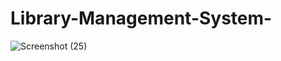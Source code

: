 # Library-Management-System-

![Screenshot (25)](https://user-images.githubusercontent.com/102401268/180633204-27401c3e-4f56-410e-a196-e72fbae2190d.png)
